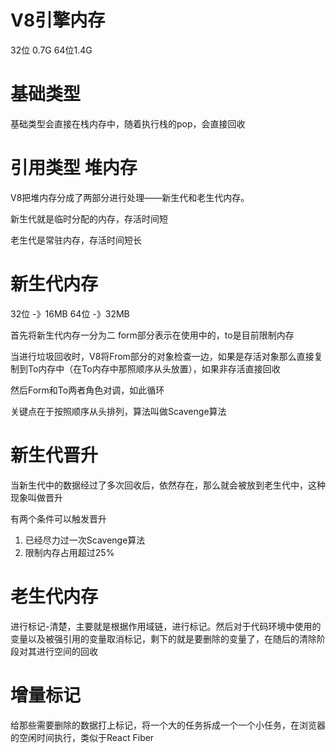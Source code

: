 # V8引擎内存
32位 0.7G 64位1.4G

# 基础类型
基础类型会直接在栈内存中，随着执行栈的pop，会直接回收

# 引用类型 堆内存

V8把堆内存分成了两部分进行处理——新生代和老生代内存。

新生代就是临时分配的内存，存活时间短

老生代是常驻内存，存活时间短长


# 新生代内存

32位 -》16MB 64位 -》32MB

首先将新生代内存一分为二
form部分表示在使用中的，to是目前限制内存

当进行垃圾回收时，V8将From部分的对象检查一边，如果是存活对象那么直接复制到To内存中（在To内存中那照顺序从头放置），如果非存活直接回收

然后Form和To两者角色对调，如此循环

关键点在于按照顺序从头排列，算法叫做Scavenge算法


# 新生代晋升
当新生代中的数据经过了多次回收后，依然存在，那么就会被放到老生代中，这种现象叫做晋升

有两个条件可以触发晋升
1. 已经尽力过一次Scavenge算法
2. 限制内存占用超过25%

# 老生代内存

进行标记-清楚，主要就是根据作用域链，进行标记。然后对于代码环境中使用的变量以及被强引用的变量取消标记，剩下的就是要删除的变量了，在随后的清除阶段对其进行空间的回收



# 增量标记
给那些需要删除的数据打上标记，将一个大的任务拆成一个一个小任务，在浏览器的空闲时间执行，类似于React Fiber
